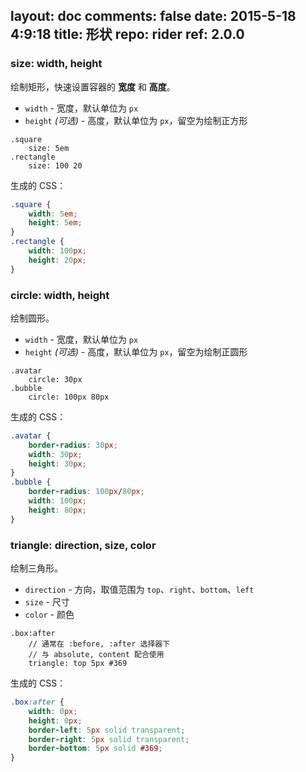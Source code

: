 layout: doc
comments: false
date: 2015-5-18 4:9:18
title: 形状
repo: rider
ref: 2.0.0
---

### size: width, height

绘制矩形，快速设置容器的 **宽度** 和 **高度**。

 * `width` - 宽度，默认单位为 `px`
 * `height` _(可选)_ - 高度，默认单位为 `px`，留空为绘制正方形

```stylus
.square
    size: 5em
.rectangle
    size: 100 20
```

生成的 CSS：

```css
.square {
    width: 5em;
    height: 5em;
}
.rectangle {
    width: 100px;
    height: 20px;
}
```

### circle: width, height

绘制圆形。

 * `width` - 宽度，默认单位为 `px`
 * `height` _(可选)_ - 高度，默认单位为 `px`，留空为绘制正圆形

```stylus
.avatar
    circle: 30px
.bubble
    circle: 100px 80px
```

生成的 CSS：

```css
.avatar {
    border-radius: 30px;
    width: 30px;
    height: 30px;
}
.bubble {
    border-radius: 100px/80px;
    width: 100px;
    height: 80px;
}
```

### triangle: direction, size, color

绘制三角形。

 * `direction` - 方向，取值范围为 `top`、`right`、`bottom`、`left`
 * `size` - 尺寸
 * `color` - 颜色

```stylus
.box:after
    // 通常在 :before, :after 选择器下
    // 与 absolute, content 配合使用
    triangle: top 5px #369
```

生成的 CSS：

```css
.box:after {
    width: 0px;
    height: 0px;
    border-left: 5px solid transparent;
    border-right: 5px solid transparent;
    border-bottom: 5px solid #369;
}
```